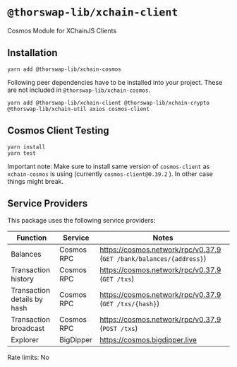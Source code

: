 # `@thorswap-lib/xchain-client`

Cosmos Module for XChainJS Clients

## Installation

```
yarn add @thorswap-lib/xchain-cosmos
```

Following peer dependencies have to be installed into your project. These are not included in `@thorswap-lib/xchain-cosmos`.

```
yarn add @thorswap-lib/xchain-client @thorswap-lib/xchain-crypto @thorswap-lib/xchain-util axios cosmos-client
```

## Cosmos Client Testing

```
yarn install
yarn test
```

Important note: Make sure to install same version of `cosmos-client` as `xchain-cosmos` is using (currently `cosmos-client@0.39.2` ). In other case things might break.

## Service Providers

This package uses the following service providers:

| Function                    | Service    | Notes                                                               |
| --------------------------- | ---------- | ------------------------------------------------------------------- |
| Balances                    | Cosmos RPC | https://cosmos.network/rpc/v0.37.9 (`GET /bank/balances/{address}`) |
| Transaction history         | Cosmos RPC | https://cosmos.network/rpc/v0.37.9 (`GET /txs`)                     |
| Transaction details by hash | Cosmos RPC | https://cosmos.network/rpc/v0.37.9 (`GET /txs/{hash}`)              |
| Transaction broadcast       | Cosmos RPC | https://cosmos.network/rpc/v0.37.9 (`POST /txs`)                    |
| Explorer                    | BigDipper  | https://cosmos.bigdipper.live                                       |

Rate limits: No

